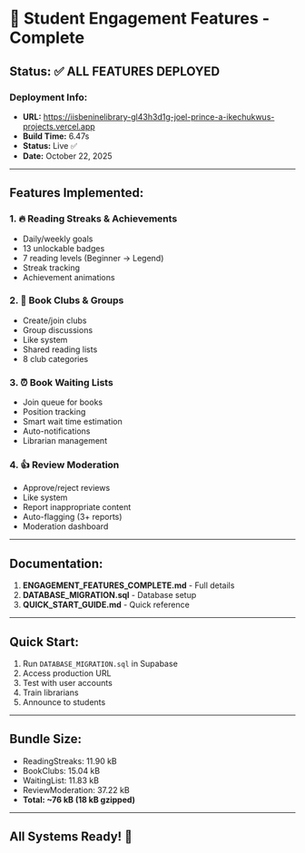 # 🎉 Student Engagement Features - Complete

## Status: ✅ ALL FEATURES DEPLOYED

### Deployment Info:
- **URL:** https://iisbeninelibrary-gl43h3d1g-joel-prince-a-ikechukwus-projects.vercel.app
- **Build Time:** 6.47s
- **Status:** Live ✅
- **Date:** October 22, 2025

---

## Features Implemented:

### 1. 🔥 Reading Streaks & Achievements
- Daily/weekly goals
- 13 unlockable badges
- 7 reading levels (Beginner → Legend)
- Streak tracking
- Achievement animations

### 2. 💬 Book Clubs & Groups
- Create/join clubs
- Group discussions
- Like system
- Shared reading lists
- 8 club categories

### 3. ⏰ Book Waiting Lists
- Join queue for books
- Position tracking
- Smart wait time estimation
- Auto-notifications
- Librarian management

### 4. 👍 Review Moderation
- Approve/reject reviews
- Like system
- Report inappropriate content
- Auto-flagging (3+ reports)
- Moderation dashboard

---

## Documentation:

1. **ENGAGEMENT_FEATURES_COMPLETE.md** - Full details
2. **DATABASE_MIGRATION.sql** - Database setup
3. **QUICK_START_GUIDE.md** - Quick reference

---

## Quick Start:

1. Run `DATABASE_MIGRATION.sql` in Supabase
2. Access production URL
3. Test with user accounts
4. Train librarians
5. Announce to students

---

## Bundle Size:
- ReadingStreaks: 11.90 kB
- BookClubs: 15.04 kB
- WaitingList: 11.83 kB
- ReviewModeration: 37.22 kB
- **Total: ~76 kB (18 kB gzipped)**

---

## All Systems Ready! 🚀
